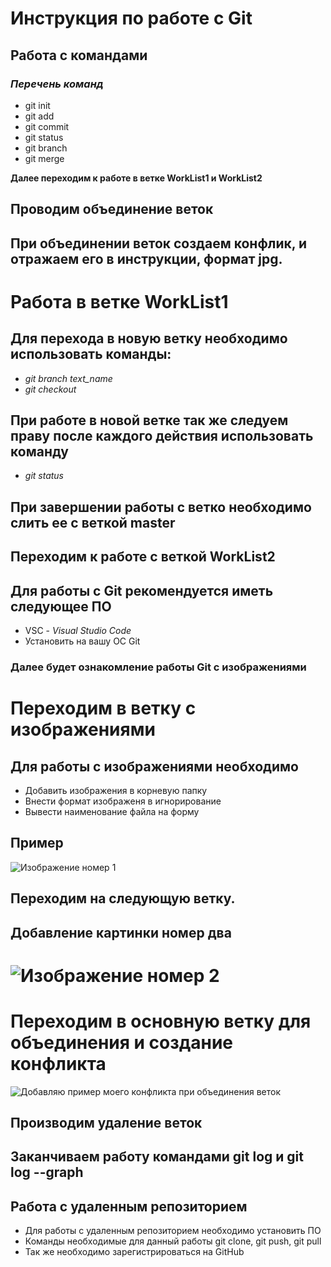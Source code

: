 # Инструкция по работе с Git

## Работа с командами

### *Перечень команд*

* git init
* git add
* git commit
* git status
* git branch
* git merge

**Далее переходим к работе в ветке WorkList1 и WorkList2**

## Проводим объединение веток

## При объединении веток создаем конфлик, и отражаем его в инструкции, формат jpg.

# Работа в ветке WorkList1

## Для перехода в новую ветку необходимо использовать команды:

* *git branch *text_name**
* *git checkout*

## При работе в новой ветке так же следуем праву после каждого действия использовать команду 

* *git status*

## При завершении работы с ветко необходимо слить ее с веткой master

## Переходим к работе с веткой WorkList2
## Для работы с Git рекомендуется иметь следующее ПО

* VSC - *Visual Studio Code*
* Установить на вашу ОС Git

### Далее будет ознакомление работы Git с изображениями

# Переходим в ветку с изображениями
## Для работы с изображениями необходимо

* Добавить изображения в корневую папку
* Внести формат изображеня в игнорирование
* Вывести наименование файла на форму

## Пример

![Изображение номер 1](Image1.jpg)

## Переходим на следующую ветку.
## Добавление картинки номер два

# ![Изображение номер 2](Image2.jpg)

# Переходим в основную ветку для объединения и создание конфликта

![Добавляю пример моего конфликта при объединения веток](Конфликт1.jpg)

## Производим удаление веток

## Заканчиваем работу командами git log и git log --graph

## Работа с удаленным репозиторием

* Для работы с удаленным репозиторием необходимо установить ПО
* Команды необходимые для данный работы git clone, git push, git pull
* Так же необходимо зарегистрироваться на GitHub

